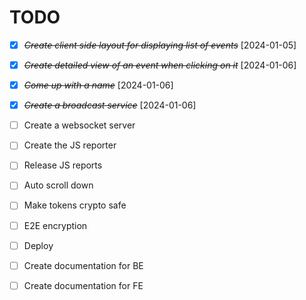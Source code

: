 # TODO
* [X] ~~*Create client side layout for displaying list of events*~~ [2024-01-05]
* [X] ~~*Create detailed view of an event when clicking on it*~~ [2024-01-06]
* [X] ~~*Come up with a name*~~ [2024-01-06]
* [X] ~~*Create a broadcast service*~~ [2024-01-06]
* [ ] Create a websocket server
* [ ] Create the JS reporter
* [ ] Release JS reports
* [ ] Auto scroll down
* [ ] Make tokens crypto safe
* [ ] E2E encryption
* [ ] Deploy
* [ ] Create documentation for BE
* [ ] Create documentation for FE


